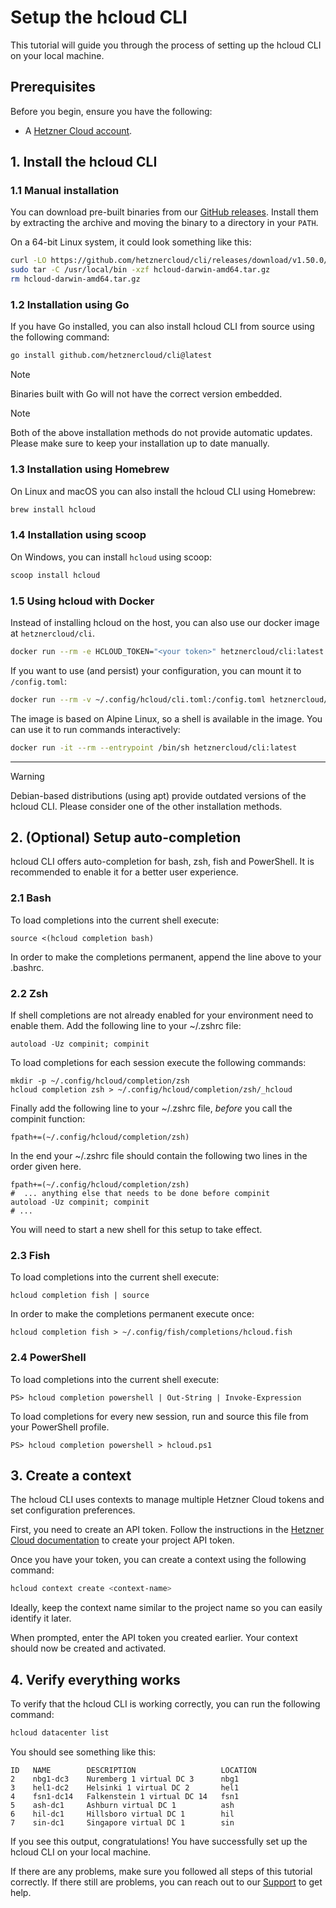 # Setup the hcloud CLI

This tutorial will guide you through the process of setting up the hcloud CLI on your local machine.

## Prerequisites

Before you begin, ensure you have the following:

- A [Hetzner Cloud account](https://console.hetzner.cloud).

## 1. Install the hcloud CLI

### 1.1 Manual installation

You can download pre-built binaries from our [GitHub releases](https://github.com/hetznercloud/cli/releases). 
Install them by extracting the archive and moving the binary to a directory in your `PATH`.

On a 64-bit Linux system, it could look something like this:

```bash
curl -LO https://github.com/hetznercloud/cli/releases/download/v1.50.0/hcloud-darwin-amd64.tar.gz
sudo tar -C /usr/local/bin -xzf hcloud-darwin-amd64.tar.gz
rm hcloud-darwin-amd64.tar.gz
```

### 1.2 Installation using Go

If you have Go installed, you can also install hcloud CLI from source using the following command:

```bash
go install github.com/hetznercloud/cli@latest
```

> [!NOTE]
> Binaries built with Go will not have the correct version embedded.

> [!NOTE]
> Both of the above installation methods do not provide automatic updates. Please make sure to keep your installation up to date manually.

### 1.3 Installation using Homebrew

On Linux and macOS you can also install the hcloud CLI using Homebrew:

```bash
brew install hcloud
```

### 1.4 Installation using scoop

On Windows, you can install `hcloud` using scoop:

```bash
scoop install hcloud
```

### 1.5 Using hcloud with Docker

Instead of installing hcloud on the host, you can also use our docker image at `hetznercloud/cli`.

```bash
docker run --rm -e HCLOUD_TOKEN="<your token>" hetznercloud/cli:latest <command>
```

If you want to use (and persist) your configuration, you can mount it to `/config.toml`:
```bash
docker run --rm -v ~/.config/hcloud/cli.toml:/config.toml hetznercloud/cli:latest <command>
```

The image is based on Alpine Linux, so a shell is available in the image. You can use it to run commands interactively:

```bash
docker run -it --rm --entrypoint /bin/sh hetznercloud/cli:latest
```

---

> [!WARNING]
> Debian-based distributions (using apt) provide outdated versions of the hcloud CLI.
> Please consider one of the other installation methods.

## 2. (Optional) Setup auto-completion

hcloud CLI offers auto-completion for bash, zsh, fish and PowerShell. It is recommended to enable it for a better user experience.

### 2.1 Bash

To load completions into the current shell execute:

    source <(hcloud completion bash)

In order to make the completions permanent, append the line above to
your .bashrc.

### 2.2 Zsh

If shell completions are not already enabled for your environment need
to enable them. Add the following line to your ~/.zshrc file:

    autoload -Uz compinit; compinit

To load completions for each session execute the following commands:

    mkdir -p ~/.config/hcloud/completion/zsh
    hcloud completion zsh > ~/.config/hcloud/completion/zsh/_hcloud

Finally add the following line to your ~/.zshrc file, *before* you
call the compinit function:

    fpath+=(~/.config/hcloud/completion/zsh)

In the end your ~/.zshrc file should contain the following two lines
in the order given here.

    fpath+=(~/.config/hcloud/completion/zsh)
    #  ... anything else that needs to be done before compinit
    autoload -Uz compinit; compinit
    # ...

You will need to start a new shell for this setup to take effect.

### 2.3 Fish

To load completions into the current shell execute:

    hcloud completion fish | source

In order to make the completions permanent execute once:

    hcloud completion fish > ~/.config/fish/completions/hcloud.fish

### 2.4 PowerShell

To load completions into the current shell execute:

    PS> hcloud completion powershell | Out-String | Invoke-Expression

To load completions for every new session, run
and source this file from your PowerShell profile.

    PS> hcloud completion powershell > hcloud.ps1

## 3. Create a context

The hcloud CLI uses contexts to manage multiple Hetzner Cloud tokens and set configuration preferences.

First, you need to create an API token.
Follow the instructions in the [Hetzner Cloud documentation](https://docs.hetzner.com/cloud/api/getting-started/generating-api-token) to create your project API token.

Once you have your token, you can create a context using the following command:

```bash
hcloud context create <context-name>
```

Ideally, keep the context name similar to the project name so you can easily identify it later.

When prompted, enter the API token you created earlier. Your context should now be created and activated.

## 4. Verify everything works

To verify that the hcloud CLI is working correctly, you can run the following command:

```bash
hcloud datacenter list
```

You should see something like this:

```plaintext
ID   NAME        DESCRIPTION                   LOCATION
2    nbg1-dc3    Nuremberg 1 virtual DC 3      nbg1    
3    hel1-dc2    Helsinki 1 virtual DC 2       hel1    
4    fsn1-dc14   Falkenstein 1 virtual DC 14   fsn1    
5    ash-dc1     Ashburn virtual DC 1          ash     
6    hil-dc1     Hillsboro virtual DC 1        hil     
7    sin-dc1     Singapore virtual DC 1        sin     
```

If you see this output, congratulations! You have successfully set up the hcloud CLI on your local machine.

If there are any problems, make sure you followed all steps of this tutorial correctly. If there still are problems,
you can reach out to our [Support](https://console.hetzner.cloud/support) to get help.
